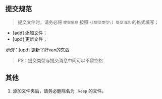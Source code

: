 ## 提交规范

> 提交文件时，请务必将 `提交信息` 按照 `\[提交类型\] 提交消息` 的格式填写；

- [add] 添加文件；
- [upd] 更新文件；

*示例*：[upd] 更新了好van的东西

> PS：提交类型与提交消息中间可以不留空格

## 其他

1. 添加文件夹后，请务必删除名为 `.keep` 的文件。